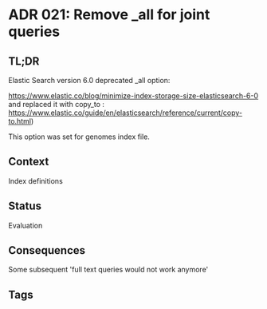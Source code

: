 # ADR 021: Remove _all for joint queries

## TL;DR
Elastic Search version 6.0 deprecated _all option:

https://www.elastic.co/blog/minimize-index-storage-size-elasticsearch-6-0
and replaced it with copy_to :
https://www.elastic.co/guide/en/elasticsearch/reference/current/copy-to.html)

This option was set for genomes index file.

## Context
Index definitions

## Status
Evaluation

## Consequences
Some subsequent 'full text queries would not work anymore'

## Tags
